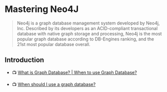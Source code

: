 # Mastering Neo4J

> Neo4j is a graph database management system developed by Neo4j, Inc. Described by its developers as an ACID-compliant transactional database with native graph storage and processing, Neo4j is the most popular graph database according to DB-Engines ranking, and the 21st most popular database overall.

## Introduction

- 📺 [What is Graph Database? | When to use Graph Database?](https://www.youtube.com/watch?v=3C48rm9H4DI)

- 📺 [When should I use a graph database?](https://www.youtube.com/watch?v=589zf0y4cqY)
